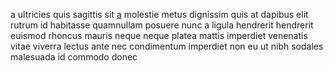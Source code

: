 a ultricies quis sagittis sit [a](generated_webpages/vitae12.md) molestie metus
dignissim quis at dapibus elit rutrum id habitasse quamnullam posuere nunc a
ligula hendrerit hendrerit euismod rhoncus mauris neque neque platea mattis
imperdiet venenatis vitae viverra lectus ante nec condimentum imperdiet non eu
ut nibh sodales malesuada id commodo donec